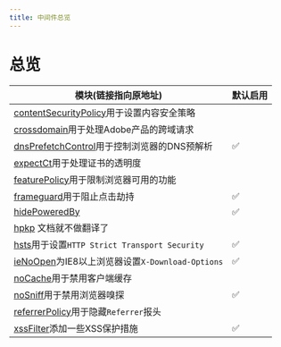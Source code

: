 ```yaml
---
title: 中间件总览
---
```


# 总览

| 模块(链接指向原地址) | 默认启用 |
|-----------|---------|
| [contentSecurityPolicy](https://helmetjs.github.io/docs/csp/)用于设置内容安全策略 ||
| [crossdomain](https://helmetjs.github.io/docs/crossdomain/)用于处理Adobe产品的跨域请求 ||
| [dnsPrefetchControl](https://helmetjs.github.io/docs/dns-prefetch-control)用于控制浏览器的DNS预解析 |✅|
| [expectCt](https://helmetjs.github.io/docs/expect-ct/)用于处理证书的透明度 ||
| [featurePolicy](https://helmetjs.github.io/docs/feature-policy/)用于限制浏览器可用的功能 ||
| [frameguard](https://helmetjs.github.io/docs/frameguard/)用于阻止点击劫持 |✅|
| [hidePoweredBy](https://helmetjs.github.io/docs/hide-powered-by/) |✅|
| <Badge text='已废弃' vertical='middle' type='error' /> [hpkp](https://helmetjs.github.io/docs/hpkp/)  文档就不做翻译了  |  |
| [hsts](https://helmetjs.github.io/docs/hsts/)用于设置`HTTP Strict Transport Security` |✅|
| [ieNoOpen](https://helmetjs.github.io/docs/ienoopen/)为IE8以上浏览器设置`X-Download-Options` |✅|
| [noCache](https://helmetjs.github.io/docs/nocache/)用于禁用客户端缓存 ||
| [noSniff](https://helmetjs.github.io/docs/dont-sniff-mimetype/)用于禁用浏览器嗅探 |✅|
| [referrerPolicy](https://helmetjs.github.io/docs/referrer-policy)用于隐藏`Referrer`报头 | |
| [xssFilter](https://helmetjs.github.io/docs/xss-filter/)添加一些XSS保护措施 |✅|